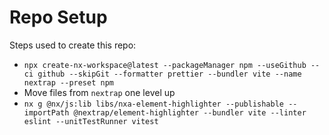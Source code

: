 # Repo Setup

Steps used to create this repo:

- `npx create-nx-workspace@latest --packageManager npm --useGithub --ci github --skipGit --formatter prettier --bundler vite --name nextrap --preset npm`
- Move files from `nextrap` one level up
- `nx g @nx/js:lib libs/nxa-element-highlighter --publishable --importPath @nextrap/element-highlighter --bundler vite --linter eslint --unitTestRunner vitest`
